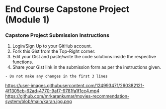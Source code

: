 # End Course Capstone Project (Module 1)
### Capstone Project Submission Instructions
  1. Login/Sign Up to your GitHub account.
  2. Fork this Gist from the Top-Right corner.
  3. Edit your Gist and paste/write the code solutions inside the respective functions.
  4. Share your Gist link in the submission form as per the instructions given.

`- Do not make any changes in the first 3 lines`

https://user-images.githubusercontent.com/124993471/260382121-4f1305cb-62ad-4770-9af7-9781fa1f1cc4.mp4
https://github.com/mrkarankumar/movies-recommendation-system/blob/main/karan.jpg.png